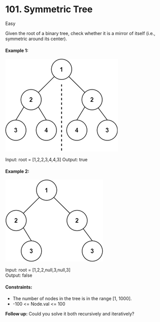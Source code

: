 # 101. Symmetric Tree

Easy

Given the root of a binary tree, check whether it is a mirror of itself (i.e., symmetric around its center).

 

#### Example 1:

![img](symtree1.jpg)

Input: root = [1,2,2,3,4,4,3]
Output: true
#### Example 2:

![img](symtree2.jpg)

Input: root = [1,2,2,null,3,null,3]  
Output: false
 

#### Constraints:

- The number of nodes in the tree is in the range [1, 1000].
- -100 <= Node.val <= 100
 

**Follow up:** Could you solve it both recursively and iteratively?
